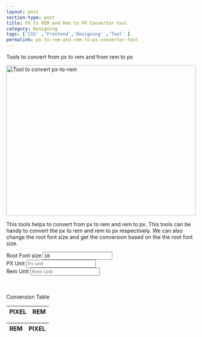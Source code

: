 ```yaml
---
layout: post
section-type: post
title: PX to REM and Rem to PX Convertor tool
category: Designing
tags: ['CSS' ,'Frontend','Designing' ,'Tool' ]
permalink: px-to-rem-and-rem-to-px-convertor-tool
---
```

Tools to convert from px to rem and from rem to px
<!--more-->

<img src="{{site.baseurl}}/img/posts/px-rem.png" class="img-thumbnail img-rounded" height="400px" 
alt="Tool to convert px-to-rem" width="100%">

<section>
<p>This tools helps to convert from px to rem and rem to px.
This tools can be handy to convert the px to rem and rem to px respectively. We can also change the root font size and get the conversion based on the the 
root font size.
</p>
</section>

<section>
<form>
    <div class="row">
        <div class="offset-md-4 col-md-4">
            <div class="form-group">
                <label for="rootFontSize">Root Font size</label>
                <input type="number" class="form-control" id="rootFontSize" placeholder="Enter root font size in  px" value="16">
            </div>
        </div>
    </div>
    <div class="row">
        <div class="col-md-6">
            <div class="form-group">
                <label for="pxField">PX Unit</label>
                <input type="number" class="form-control" id="pxField" placeholder="Px unit">
            </div>
        </div>
        <div class="col-md-6">
            <div class="form-check">
                <label for="remField">Rem Unit</label>
                <input type="number" class="form-control" id="remField" placeholder="Rem Unit">
            </div>
        </div>
    </div>
</form>
</section>

<section>
<p style="margin-top: 3rem">Conversion Table</p>
<div class="row">
    <div class="col-md-6">
        <table class="table table-hover">
            <thead>
            <tr>
                <th scope="col">PIXEL</th>
                <th scope="col">REM</th>
            </tr>
            </thead>
            <tbody id="px_to_rem">
            </tbody>
        </table>
    </div>
    <div class="col-md-6">
        <table class="table table-hover">
            <thead>
            <tr>
                <th scope="col">REM</th>
                <th scope="col">PIXEL</th>
            </tr>
            </thead>
            <tbody id="rem_to_px">
            </tbody>
        </table>
    </div>
</div>
</section>
